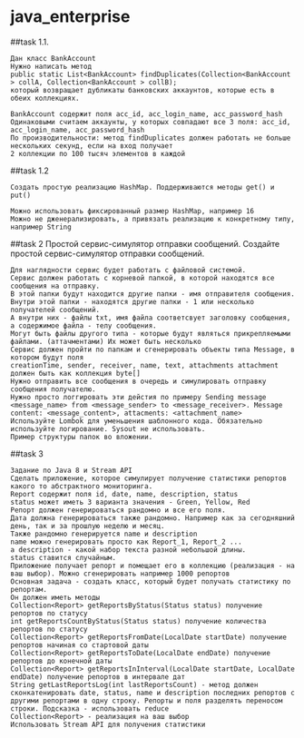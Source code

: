 # java_enterprise

##task 1.1.

    Дан класс BankAccount
    Нужно написать метод
    public static List<BankAccount> findDuplicates(Collection<BankAccount > collA, Collection<BankAccount > collB);
    который возвращает дубликаты банковских аккаунтов, которые есть в обеих коллекциях.

    BankAccount содержит поля acc_id, acc_login_name, acc_password_hash
    Одинаковыми считаем аккаунты, у которых совпадают все 3 поля: acc_id, acc_login_name, acc_password_hash
    По производительности: метод findDuplicates должен работать не больше нескольких секунд, если на вход получает
    2 коллекции по 100 тысяч элементов в каждой

##task 1.2

    Создать простую реализацию HashMap. Поддерживаются методы get() и put()
    ﻿
    Можно использовать фиксированный размер HashMap, например 16
    Можно не дженерализировать, а привязать реализацию к конкретному типу, например String
    
##task 2
    Простой сервис-симулятор отправки сообщений.
    Создайте простой сервис-симулятор отправки сообщений.
    
    Для наглядности сервис будет работать с файловой системой.
    Сервис должен работать с корневой папкой, в которой находятся все сообщения на отправку.
    В этой папки будут находится другие папки - имя отправителя сообщения. 
    Внутри этой папки - находятся другие папки - 1 или несколько получателей сообщений.
    А внутри них - файлы txt, имя файла соответсвует заголовку сообщения, а содержимое файла - телу сообщения. 
    Могут быть файлы другого типа - которые будут являться прикрепляемыми файлами. (аттачментами) Их может быть несколько
    Сервис должен пройти по папкам и сгенерировать объекты типа Message, в котором будут поля  
    creationTime, sender, receiver, name, text, attachments attachment должен быть как коллекция byte[]
    Нужно отправить все сообщения в очередь и симулировать отправку сообщения получателю.
    Нужно просто логгировать эти дейстия по примеру Sending message <message_name> from <message_sender> to <message_receiver>. Message content: <message_content>, attacments: <attachment_name>
    Используйте Lombok для уменьшения шаблонного кода. Обязательно используйте логирование. Sysout не использовать.
    Пример структуры папок во вложении.
    
##task 3

    Задание по Java 8 и Stream API
    Сделать приложение, которое симулирует получение статистики репортов какого то абстрактного мониторинга.
    Report содержит поля id, date, name, description, status
    status может иметь 3 варианта значения - Green, Yellow, Red
    Репорт должен генерироваться рандомно и все его поля. 
    Дата должна генерироваться также рандомно. Например как за сегодняшний день, так и за прошлую неделю и месяц.
    Также рандомно генерируется name и description
    name можно генерировать просто как Report_1, Report_2 ...
    а description - какой набор текста разной небольшой длины.
    status ставится случайным.
    Приложение получает репорт и помещает его в коллекцию (реализация - на ваш выбор). Можно сгенерировать например 1000 репортов
    Основная задача - создать класс, который будет получать статистику по репортам.
    Он должен иметь методы
    Collection<Report> getReportsByStatus(Status status) получение репортов по статусу
    int getReportsCountByStatus(Status status) получение количества репортов по статусу
    Collection<Report> getReportsFromDate(LocalDate startDate) получение репортов начиная со стартовой даты
    Collection<Report> getReportsToDate(LocalDate endDate) получение репортов до конечной даты 
    Collection<Report> getReportsInInterval(LocalDate startDate, LocalDate endDate) получение репортов в интервале дат
    String getLastReportsLog(int lastReportsCount) - метод должен сконкатенировать date, status, name и description последних репортов с другими репортами в одну строку. Репорты и поля разделять переносом строки. Подсказка - использовать reduce
    Collection<Report> - реализация на ваш выбор
    Использовать Stream API для получения статистики
    